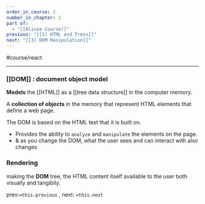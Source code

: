 ```yaml
---
order_in_course: 2
number_in_chapter: 2
part of:
  - "[[Alicea Course]]"
previous: "[[1) HTML and Trees]]"
next: "[[3) DOM Manipulation]]"
---
```

#course/react
___

### **[[DOM]]** : document object model

**Models** the [[HTML]] as a [[tree data structure]] in the computer memory.

 A **collection of objects** in the memory that represent HTML elements that define a web page.

The DOM is based on the HTML text that it is built on.

- Provides the ability to `analyze` and `manipulate` the elements on the page.
- & as you change the DOM, what the user sees and can interact with also changes

### **Rendering**

making the **DOM** tree, the HTML content itself available to the user both visually and tangibily.

prev:`=this.previous` , next: `=this.next`
